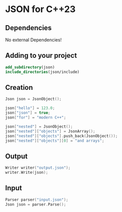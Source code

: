 # JSON for C++23

## Dependencies

No external Dependencies!

## Adding to your project

```cmake
add_subdirectory(json)
include_directories(json/include)
```

## Creation

```c++
Json json = JsonObject();

json["hello"] = 123.0;
json["json"] = true;
json["for"] = "modern C++";

json["nested"] = JsonObject();
json["nested"]["objects"] = JsonArray();
json["nested"]["objects"].push_back(JsonObject());
json["nested"]["objects"][0] = "and arrays";
```

## Output

```c++
Writer writer("output.json");
writer.Write(json);
```

## Input

```c++
Parser parser("input.json");
Json json = parser.Parse();
```

